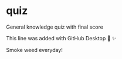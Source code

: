 # quiz
General knowledge quiz with final score

This line was added with GitHub Desktop :tada: :sparkles:

Smoke weed everyday!
